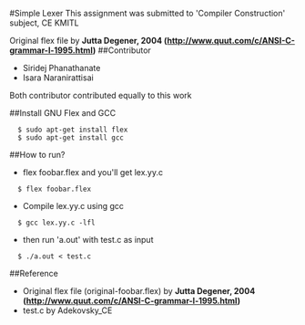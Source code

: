 #Simple Lexer
This assignment was submitted to 'Compiler Construction' subject, CE KMITL

Original flex file by **Jutta Degener, 2004 (http://www.quut.com/c/ANSI-C-grammar-l-1995.html)**
##Contributor
- Siridej Phanathanate
- Isara Naranirattisai

Both contributor contributed equally to this work

##Install GNU Flex and GCC
```
  $ sudo apt-get install flex
  $ sudo apt-get install gcc
```
##How to run?
- flex foobar.flex and you'll get lex.yy.c
```
  $ flex foobar.flex
```
- Compile lex.yy.c using gcc
```
  $ gcc lex.yy.c -lfl
```
- then run 'a.out' with test.c as input
```
  $ ./a.out < test.c
```
##Reference
- Original flex file (original-foobar.flex) by **Jutta Degener, 2004 (http://www.quut.com/c/ANSI-C-grammar-l-1995.html)**
- test.c by Adekovsky_CE
